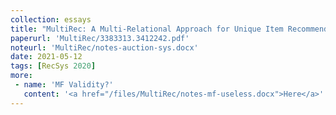 ```yaml
---
collection: essays
title: "MultiRec: A Multi-Relational Approach for Unique Item Recommendation in Auction Systems"
paperurl: 'MultiRec/3383313.3412242.pdf'
noteurl: 'MultiRec/notes-auction-sys.docx'
date: 2021-05-12
tags: [RecSys 2020]
more:
 - name: 'MF Validity?'
   content: '<a href="/files/MultiRec/notes-mf-useless.docx">Here</a>'
---
```


